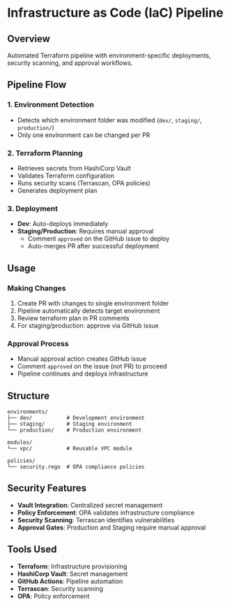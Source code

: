 # Infrastructure as Code (IaC) Pipeline

## Overview
Automated Terraform pipeline with environment-specific deployments, security scanning, and approval workflows.

## Pipeline Flow

### 1. Environment Detection
- Detects which environment folder was modified (`dev/`, `staging/`, `production/`)
- Only one environment can be changed per PR

### 2. Terraform Planning
- Retrieves secrets from HashiCorp Vault
- Validates Terraform configuration
- Runs security scans (Terrascan, OPA policies)
- Generates deployment plan

### 3. Deployment
- **Dev**: Auto-deploys immediately
- **Staging/Production**: Requires manual approval
  - Comment `approved` on the GitHub issue to deploy
  - Auto-merges PR after successful deployment

## Usage

### Making Changes
1. Create PR with changes to single environment folder
2. Pipeline automatically detects target environment
3. Review terraform plan in PR comments
4. For staging/production: approve via GitHub issue

### Approval Process
- Manual approval action creates GitHub issue
- Comment `approved` on the issue (not PR) to proceed
- Pipeline continues and deploys infrastructure

## Structure
```
environments/
├── dev/           # Development environment
├── staging/       # Staging environment  
└── production/    # Production environment

modules/
└── vpc/           # Reusable VPC module

policies/
└── security.rego  # OPA compliance policies
```

## Security Features
- **Vault Integration**: Centralized secret management
- **Policy Enforcement**: OPA validates infrastructure compliance
- **Security Scanning**: Terrascan identifies vulnerabilities
- **Approval Gates**: Production and Staging require manual approval

## Tools Used
- **Terraform**: Infrastructure provisioning
- **HashiCorp Vault**: Secret management
- **GitHub Actions**: Pipeline automation
- **Terrascan**: Security scanning
- **OPA**: Policy enforcement